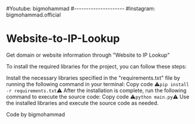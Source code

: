 #Youtube: bigmohammad
#---------------------
#Instagram: bigmohammad.official

# Website-to-IP-Lookup
Get domain or website information through "Website to IP Lookup"




To install the required libraries for the project, you can follow these steps:

Install the necessary libraries specified in the "requirements.txt" file by running the following command in your terminal:
Copy code
⚠️`pip install -r requirements.txt`⚠️
After the installation is complete, run the following command to execute the source code:
Copy code
⚠️`python main.py`⚠️
Use the installed libraries and execute the source code as needed.

Code by bigmohammad
